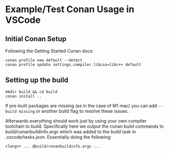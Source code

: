 # Example/Test Conan Usage in VSCode

## Initial Conan Setup

Following the Getting Started Conan docs:

    conan profile new default --detect
    conan profile update settings.compiler.libcxx=libc++ default

## Setting up the build

    mkdir build && cd build
    conan install ..

If pre-built packages are missing (as in the case of M1 mac) you can add `--build missing` or another
build flag to resolve these issues.

Afterwards everything should work just by using your own compiler toolchain to build. Specifically here we output the conan build commands to build/conanbuildinfo.args which was added to the build task in .vscode/tasks.json. Essentially doing the following:

    clang++ ... @build/conanbuildinfo.args ...